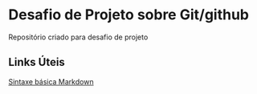 # Desafio de Projeto sobre Git/github

Repositório criado para desafio de projeto

##  Links Úteis
[Sintaxe básica Markdown](https://www.markdownguide.org/getting-started/)
